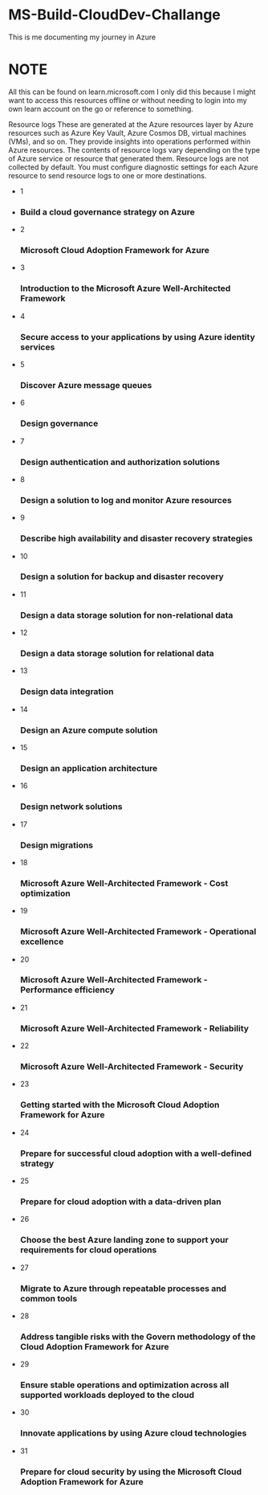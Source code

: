 # MS-Build-CloudDev-Challange
This is me documenting my journey in Azure


# NOTE 
All this can be found on learn.microsoft.com I only did this because I might want to access this resources offline or without needing to login into my own learn account on the go or reference to something.

Resource logs These are generated at the Azure resources layer by
Azure resources such as Azure Key Vault, Azure Cosmos DB, virtual
machines (VMs), and so on. They provide insights into operations
performed within Azure resources. The contents of resource logs vary
depending on the type of Azure service or resource that generated
them. Resource logs are not collected by default. You must configure
diagnostic settings for each Azure resource to send resource logs to
one or more destinations.


- 1
- ### Build a cloud governance strategy on Azure

- 2
    ### Microsoft Cloud Adoption Framework for Azure
    
- 3
    ### Introduction to the Microsoft Azure Well-Architected Framework

- 4
    ### Secure access to your applications by using Azure identity services

- 5

    ### Discover Azure message queues

- 6

    ### Design governance
    
- 7

    ### Design authentication and authorization solutions
    
- 8 
    ### Design a solution to log and monitor Azure resources

    
- 9
    ### Describe high availability and disaster recovery strategies

    
- 10
    ### Design a solution for backup and disaster recovery

    
- 11

    ### Design a data storage solution for non-relational data
    
- 12

    ### Design a data storage solution for relational data
    
- 13

    ### Design data integration
    
- 14

    ### Design an Azure compute solution
    
    
- 15

    ### Design an application architecture
    
    
- 16

    ### Design network solutions
    

    
- 17

    ### Design migrations

    
- 18

    ### Microsoft Azure Well-Architected Framework - Cost optimization

    
- 19

    ### Microsoft Azure Well-Architected Framework - Operational excellence

- 20

    ### Microsoft Azure Well-Architected Framework - Performance efficiency
    
- 21

    ### Microsoft Azure Well-Architected Framework - Reliability
    
- 22

    ### Microsoft Azure Well-Architected Framework - Security

- 23

    ### Getting started with the Microsoft Cloud Adoption Framework for Azure
    
- 24

    ### Prepare for successful cloud adoption with a well-defined strategy
    
- 25

    ### Prepare for cloud adoption with a data-driven plan
    
- 26

    ### Choose the best Azure landing zone to support your requirements for cloud operations

- 27

    ### Migrate to Azure through repeatable processes and common tools

- 28

    ### Address tangible risks with the Govern methodology of the Cloud Adoption Framework for Azure
    
- 29

    ### Ensure stable operations and optimization across all supported workloads deployed to the cloud
    
- 30

    ### Innovate applications by using Azure cloud technologies

    
- 31

    ### Prepare for cloud security by using the Microsoft Cloud Adoption Framework for Azure
    